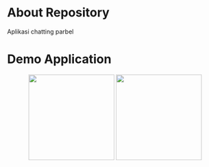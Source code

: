 # About Repository
Aplikasi chatting parbel

# Demo Application
<p align="center">
  <img src="https://imgdb.net/images/6442.png" width="200"> <img src="https://imgdb.net/images/6443.png" width="200">
</p>
